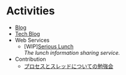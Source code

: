 # Activities

- [Blog](https://note.mu/dyoshimitsu)
- [Tech Blog](https://qiita.com/dyoshimitsu)
- Web Services
  - [WIP][Serious Lunch](https://serious-lunch.com/)  
    *The lunch information sharing service.*
- Contribution
  - [プロセスとスレッドについての勉強会](https://blog.japantaxi.co.jp/2018/05/25/1146)

